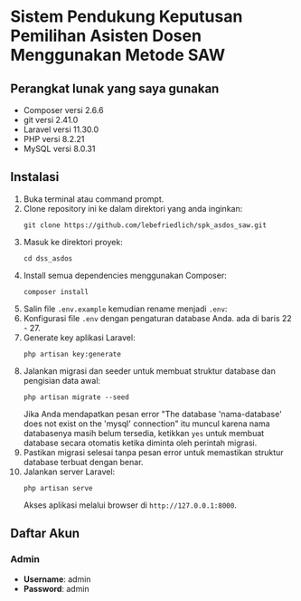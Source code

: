 # Sistem Pendukung Keputusan Pemilihan Asisten Dosen Menggunakan Metode SAW

## Perangkat lunak yang saya gunakan
- Composer versi 2.6.6
- git versi 2.41.0
- Laravel versi 11.30.0
- PHP versi 8.2.21
- MySQL versi 8.0.31

## Instalasi
1. Buka terminal atau command prompt.
2. Clone repository ini ke dalam direktori yang anda inginkan:
   ```
   git clone https://github.com/lebefriedlich/spk_asdos_saw.git
   ```
3. Masuk ke direktori proyek:
   ```
   cd dss_asdos
   ```
4. Install semua dependencies menggunakan Composer:
   ```
   composer install
   ```
5. Salin file `.env.example` kemudian rename menjadi `.env`:
6. Konfigurasi file `.env` dengan pengaturan database Anda. ada di baris 22 - 27.
7. Generate key aplikasi Laravel:
   ```
   php artisan key:generate
   ```
8. Jalankan migrasi dan seeder untuk membuat struktur database dan pengisian data awal:
   ```
   php artisan migrate --seed
   ```
   Jika Anda mendapatkan pesan error "The database 'nama-database' does not exist on the 'mysql' connection" itu muncul karena nama 
   databasenya masih belum tersedia, ketikkan `yes` untuk membuat database secara otomatis ketika diminta oleh perintah migrasi.
9. Pastikan migrasi selesai tanpa pesan error untuk memastikan struktur database terbuat dengan benar.
10. Jalankan server Laravel:
    ```
    php artisan serve
    ```
    Akses aplikasi melalui browser di `http://127.0.0.1:8000`.

## Daftar Akun
### Admin
- **Username**: admin
- **Password**: admin
